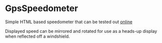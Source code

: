 # GpsSpeedometer

Simple HTML based speedometer that can be tested out [online](https://jamesmikesell.github.io/GpsSpeedometer/docs)

Displayed speed can be mirrored and rotated for use as a heads-up display when reflected off a windshield.
